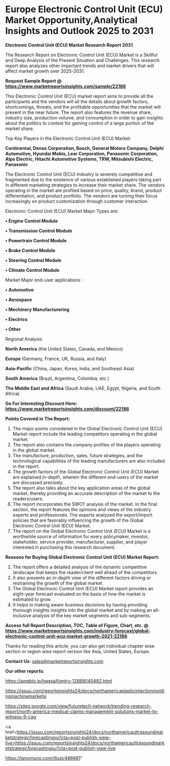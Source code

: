 # Europe Electronic Control Unit (ECU) Market Opportunity,Analytical Insights and Outlook 2025 to 2031

<strong>Electronic Control Unit (ECU) Market Research Report 2031</strong>

The Research Report on Electronic Control Unit (ECU) Market is a Skillful and Deep Analysis of the Present Situation and Challenges. This research report also analyzes other important trends and market drivers that will affect market growth over 2025-2031.

<strong>Request Sample Report @ <a href=https://www.marketreportsinsights.com/sample/22186>https://www.marketreportsinsights.com/sample/22186</a></strong>

This Electronic Control Unit (ECU) market report aims to provide all the participants and the vendors will all the details about growth factors, shortcomings, threats, and the profitable opportunities that the market will present in the near future. The report also features the revenue share, industry size, production volume, and consumption in order to gain insights about the politics to contest for gaining control of a large portion of the market share.

Top Key Players in the Electronic Control Unit (ECU) Market:

<strong>Continental, Denso Corporation, Bosch, General Motors Company, Delphi Automotive, Hyundai Mobis, Lear Corporation, Panasonic Corporation, Alps Electric, Hitachi Automotive Systems, TRW, Mitsubishi Electric, Panasonic</strong>

The Electronic Control Unit (ECU) Industry is severely competitive and fragmented due to the existence of various established players taking part in different marketing strategies to increase their market share. The vendors operating in the market are profiled based on price, quality, brand, product differentiation, and product portfolio. The vendors are turning their focus increasingly on product customization through customer interaction.

Electronic Control Unit (ECU) Market Major Types are:

<strong>• Engine Control Module

• Transmission Control Module

• Powertrain Control Module

• Brake Control Module

• Steering Control Module

• Climate Control Module</strong>

Market Major end-user applications :

<strong>• Automotive

• Aerospace

• Mechinery Manufacturering

• Electrics

• Other</strong>

Regional Analysis

</u><strong><b>North America</b></strong> (the United States, Canada, and Mexico)

<strong><b>Europe </b></strong>(Germany, France, UK, Russia, and Italy)

<strong><b>Asia-Pacific</b></strong> (China, Japan, Korea, India, and Southeast Asia)

<strong><b>South America</b></strong> (Brazil, Argentina, Colombia, etc.)

<strong><b>The Middle East and Africa</b></strong> (Saudi Arabia, UAE, Egypt, Nigeria, and South Africa)

<strong>Go For Interesting Discount Here: <a href=https://www.marketreportsinsights.com/discount/22186>https://www.marketreportsinsights.com/discount/22186</a></strong>

<strong>Points Covered in The Report:</strong>
<ol>
  <li>The major points considered in the Global Electronic Control Unit (ECU) Market report include the leading competitors operating in the global market.</li>
  <li>The report also contains the company profiles of the players operating in the global market.</li>
  <li>The manufacture, production, sales, future strategies, and the technological capabilities of the leading manufacturers are also included in the report.</li>
  <li>The growth factors of the Global Electronic Control Unit (ECU) Market are explained in-depth, wherein the different end-users of the market are discussed precisely.</li>
  <li>The report also talks about the key application areas of the global market, thereby providing an accurate description of the market to the readers/users.</li>
  <li>The report incorporates the SWOT analysis of the market. In the final section, the report features the opinions and views of the industry experts and professionals. The experts analyzed the export/import policies that are favorably influencing the growth of the Global Electronic Control Unit (ECU) Market.</li>
  <li>The report on the Global Electronic Control Unit (ECU) Market is a worthwhile source of information for every policymaker, investor, stakeholder, service provider, manufacturer, supplier, and player interested in purchasing this research document.</li>
</ol>
<strong>Reasons for Buying Global Electronic Control Unit (ECU) Market Report:</strong>

<ol>
  <li>The report offers a detailed analysis of the dynamic competitive landscape that keeps the reader/client well ahead of the competitors.</li>
  <li>It also presents an in-depth view of the different factors driving or restraining the growth of the global market.</li>
  <li>The Global Electronic Control Unit (ECU) Market report provides an eight-year forecast evaluated on the basis of how the market is estimated to grow.</li>
  <li>It helps in making aware business decisions by having providing thorough insights insights into the global market and by making an all-inclusive analysis of the key market segments and sub-segments.</li>
</ol>
<strong>Access full Report Description, TOC, Table of Figure, Chart, etc. @ <a href=https://www.marketreportsinsights.com/industry-forecast/global-electronic-control-unit-ecu-market-growth-2021-22186>https://www.marketreportsinsights.com/industry-forecast/global-electronic-control-unit-ecu-market-growth-2021-22186</a></strong>


Thanks for reading this article; you can also get individual chapter wise section or region wise report version like Asia, United States, Europe.

<strong>Contact Us:</strong>
sales@marketreportsinsights.com

<strong>Our other reports:</strong>

<a href=https://ameblo.jp/haqsaif/entry-12888040482.html>https://ameblo.jp/haqsaif/entry-12888040482.html</a>

<a href=https://issuu.com/reportsinsights24/docs/northamericaplasticinjectionmoldingmachinemarketsi>https://issuu.com/reportsinsights24/docs/northamericaplasticinjectionmoldingmachinemarketsi</a>

<a href=https://sites.google.com/view/futuretech-network/trending-research-report/north-america-medical-claims-management-solutions-market-to-witness-9-cag>https://sites.google.com/view/futuretech-network/trending-research-report/north-america-medical-claims-management-solutions-market-to-witness-9-cag</a>

<a href=https://issuu.com/reportsinsights24/docs/northamericaultrasoundmarketstrategicforecastingou?cta=post-publish-view-live>https://issuu.com/reportsinsights24/docs/northamericaultrasoundmarketstrategicforecastingou?cta=post-publish-view-live</a>

<a href=https://tanomuno.com/illust/486661>https://tanomuno.com/illust/486661</a>"
